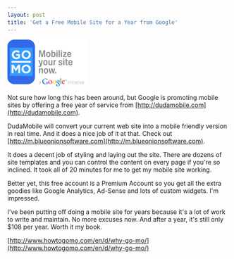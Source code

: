 ```yaml
---
layout: post
title: 'Get a Free Mobile Site for a Year from Google'
---
```

[![US-175x100](/cdn/images/blog/Google_D650/US-175x100.png)](http://www.howtogomo.com/en/d/why-go-mo/)

Not sure how long this has been around, but Google is promoting mobile sites by offering a free year of service from [http://dudamobile.com](http://dudamobile.com).

DudaMobile will convert your current web site into a mobile friendly version in real time. And it does a nice job of it at that. Check out [http://m.blueonionsoftware.com](http://m.blueonionsoftware.com).

It does a decent job of styling and laying out the site. There are dozens of site templates and you can control the content on every page if you're so inclined. It took all of 20 minutes for me to get my mobile site working. 

Better yet, this free account is a Premium Account so you get all the extra goodies like Google Analytics, Ad-Sense and lots of custom widgets. I'm impressed.

I've been putting off doing a mobile site for years because it's a lot of work to write and maintain. No more excuses now. And after a year, it's still only $108 per year. Worth it my book.

[http://www.howtogomo.com/en/d/why-go-mo/](http://www.howtogomo.com/en/d/why-go-mo/)
